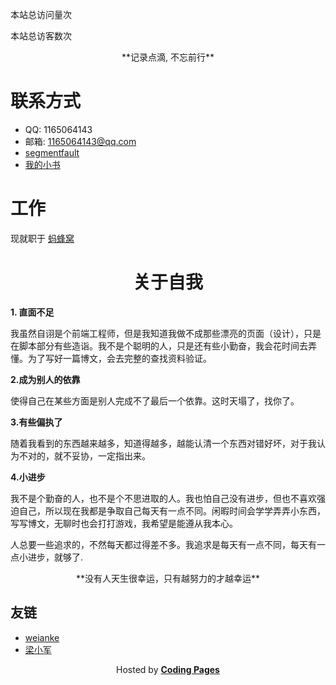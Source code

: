 <span id="busuanzi_container_site_pv">本站总访问量<span id="busuanzi_value_site_pv"></span>次</span>

<span id="busuanzi_container_site_uv">本站总访客数<span id="busuanzi_value_site_uv"></span>次</span>



<center> **记录点滴, 不忘前行**</center>



# 联系方式

- QQ: 1165064143
- 邮箱: 1165064143@qq.com
- [segmentfault](https://segmentfault.com/blog/sdbxpjzq)
- [我的小书](https://book.gitlore.com/sdbxpjzq/mybook/)

# 工作

现就职于 [蚂蜂窝](http://www.mafengwo.cn/)

#  <center>关于自我</center>

**1. 直面不足**

我虽然自诩是个前端工程师，但是我知道我做不成那些漂亮的页面（设计），只是在脚本部分有些造诣。我不是个聪明的人，只是还有些小勤奋，我会花时间去弄懂。为了写好一篇博文，会去完整的查找资料验证。

**2.成为别人的依靠**

使得自己在某些方面是别人完成不了最后一个依靠。这时天塌了，找你了。

**3.有些偏执了**

随着我看到的东西越来越多，知道得越多，越能认清一个东西对错好坏，对于我认为不对的，就不妥协，一定指出来。

**4.小进步**

我不是个勤奋的人，也不是个不思进取的人。我也怕自己没有进步，但也不喜欢强迫自己，所以现在我都是争取自己每天有一点不同。闲暇时间会学学弄弄小东西，写写博文，无聊时也会打打游戏，我希望是能遵从我本心。

人总要一些追求的，不然每天都过得差不多。我追求是每天有一点不同，每天有一点小进步，就够了.

<center>**没有人天生很幸运，只有越努力的才越幸运**</center>



## 友链

- [weianke](https://weianke.github.io/)
- [梁小军](https://liangjunmo.com)



<center><p>Hosted by <a target="_blank"  href="https://pages.coding.me" style="font-weight: bold">Coding Pages</a></p><center>